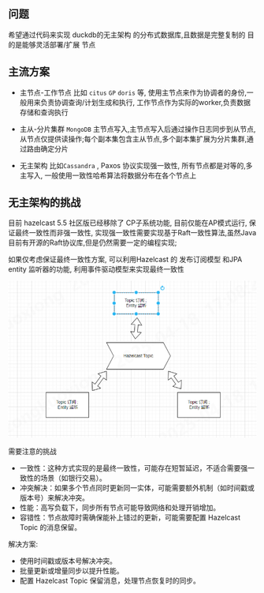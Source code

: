 ## 问题

希望通过代码来实现 duckdb的无主架构 的分布式数据库,且数据是完整复制的
目的是能够灵活部署/扩展 节点

## 主流方案

- 主节点-工作节点
  比如 `citus` `GP` `doris` 等, 使用主节点来作为协调者的身份,一般用来负责协调查询/计划生成和执行,
  工作节点作为实际的worker,负责数据存储和查询执行

- 主从-分片集群
  `MongoDB` 主节点写入,主节点写入后通过操作日志同步到从节点,从节点仅提供读操作;每个副本集包含主从节点,多个副本集扩展为分片集群,通过路由确定分片

- 无主架构
  比如`Cassandra` , Paxos 协议实现强一致性, 所有节点都是对等的,多主写入, 一般使用一致性哈希算法将数据分布在各个节点上

## 无主架构的挑战

目前 hazelcast 5.5 社区版已经移除了 CP子系统功能, 目前仅能在AP模式运行, 保证最终一致性而非强一致性,
实现强一致性需要实现基于Raft一致性算法,虽然Java目前有开源的Raft协议库,但是仍然需要一定的编程实现;

如果仅考虑保证最终一致性方案, 可以利用Hazelcast 的 发布订阅模型 和JPA entity 监听器的功能, 利用事件驱动模型来实现最终一致性

![img.png](.images/rtgdfkogdofg.png)

需要注意的挑战

- 一致性：这种方式实现的是最终一致性，可能存在短暂延迟，不适合需要强一致性的场景（如银行交易）。
- 冲突解决：如果多个节点同时更新同一实体，可能需要额外机制（如时间戳或版本号）来解决冲突。
- 性能：高写负载下，同步所有节点可能导致网络和处理开销增加。
- 容错性：节点故障时需确保能补上错过的更新，可能需要配置 Hazelcast Topic 的消息保留。

解决方案:

- 使用时间戳或版本号解决冲突。
- 批量更新或增量同步以提升性能。
- 配置 Hazelcast Topic 保留消息，处理节点恢复时的同步。